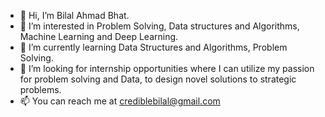 - 👋 Hi, I’m Bilal Ahmad Bhat.
- 👀 I’m interested in Problem Solving, Data structures and Algorithms, Machine Learning and Deep Learning.
- 🌱 I’m currently learning Data Structures and Algorithms, Problem Solving.
- 💞️ I’m looking for internship opportunities where I can utilize my passion for problem solving and Data, to design novel solutions to strategic problems.
- 📫 You can reach me at crediblebilal@gmail.com

<!---
crediblebilal/crediblebilal is a ✨ special ✨ repository because its `README.md` (this file) appears on your GitHub profile.
You can click the Preview link to take a look at your changes.
--->
